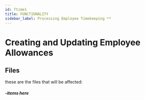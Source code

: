 ```yaml
---
id: ftime1
title: FUNCTIONALITY
sidebar_label: Processing Employee Timekeeping **
---
```

# Creating and Updating Employee Allowances 

## Files
these are the files that will be affected:

#### *-items here*


